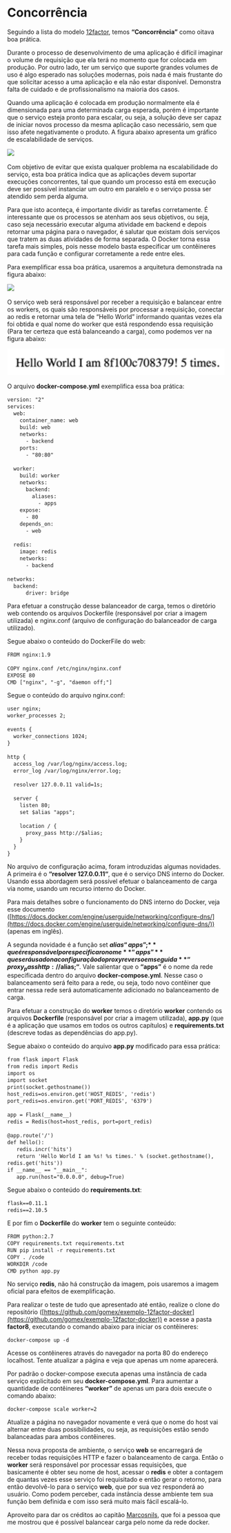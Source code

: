 # Concorrência

Seguindo a lista do modelo [12factor](http://12factor.net/pt_br), temos **“Concorrência”** como oitava boa prática.

Durante o processo de desenvolvimento de uma aplicação é difícil imaginar o volume de requisição que ela terá no momento que for colocada em produção. Por outro lado, ter um serviço que suporte grandes volumes de uso é algo esperado nas soluções modernas, pois nada é mais frustante do que solicitar acesso a uma aplicação e ela não estar disponível. Demonstra falta de cuidado e de profissionalismo na maioria dos casos.

Quando uma aplicação é colocada em produção normalmente ela é dimensionada para uma determinada carga esperada, porém é importante que o serviço esteja pronto para escalar, ou seja, a solução deve ser capaz de iniciar novos processo da mesma aplicação caso necessário, sem que isso afete negativamente o produto. A figura abaixo apresenta um gráfico de escalabilidade de serviços.

![](images/concorrencia1.png)

Com objetivo de evitar que exista qualquer problema na escalabilidade do serviço, esta boa prática indica que as aplicações devem suportar execuções concorrentes, tal que quando um processo está em execução deve ser possível instanciar um outro em paralelo e o serviço possa ser atendido sem perda alguma.

Para que isto aconteça, é importante dividir as tarefas corretamente. É interessante que os processos se atenham aos seus objetivos, ou seja, caso seja necessário executar alguma atividade em backend e depois retornar uma página para o navegador, é salutar que existam dois serviços que tratem as duas atividades de forma separada. O Docker torna essa tarefa mais simples, pois nesse modelo basta especificar um contêineres para cada função e configurar corretamente a rede entre eles.

Para exemplificar essa boa prática, usaremos a arquitetura demonstrada na figura abaixo:

![](images/concorrencia2.png)

O serviço web será responsável por receber a requisição e balancear entre os workers, os quais são responsáveis por processar a requisição, conectar ao redis e retornar uma tela de “Hello World” informando quantas vezes ela foi obtida e qual nome do worker que está respondendo essa requisição (Para ter certeza que está balanceando a carga), como podemos ver na figura abaixo:

![](images/concorrencia3.png)

O arquivo **docker-compose.yml** exemplifica essa boa prática:

```
version: "2"
services:
  web:
    container_name: web
    build: web
    networks:
      - backend
    ports:
      - "80:80"

  worker:
    build: worker
    networks:
      backend:
        aliases:
          - apps
    expose:
      - 80
    depends_on:
      - web

  redis:
    image: redis
    networks:
      - backend

networks:
  backend:
      driver: bridge
```

Para efetuar a construção desse balanceador de carga, temos o diretório web contendo os arquivos Dockerfile (responsável por criar a imagem utilizada) e nginx.conf (arquivo de configuração do balanceador de carga utilizado).

Segue abaixo o conteúdo do DockerFile do web:

```
FROM nginx:1.9

COPY nginx.conf /etc/nginx/nginx.conf
EXPOSE 80
CMD ["nginx", "-g", "daemon off;"]
```

Segue o conteúdo do arquivo nginx.conf:

```
user nginx;
worker_processes 2;

events {
  worker_connections 1024;
}

http {
  access_log /var/log/nginx/access.log;
  error_log /var/log/nginx/error.log;

  resolver 127.0.0.11 valid=1s;

  server {
    listen 80;
    set $alias "apps";

    location / {
      proxy_pass http://$alias;
    }
  }
}
```

No arquivo de configuração acima, foram introduzidas algumas novidades. A primeira é o **“resolver 127.0.0.11“**, que é o serviço DNS interno do Docker. Usando essa abordagem será possível efetuar o balanceamento de carga via nome, usando um recurso interno do Docker.

Para mais detalhes sobre o funcionamento do DNS interno do Docker, veja esse documento ([https://docs.docker.com/engine/userguide/networking/configure-dns/](https://docs.docker.com/engine/userguide/networking/configure-dns/)) (apenas em inglês).

A segunda novidade é a função set **$alias “apps”;** que é responsável por especificar o nome **“apps”** que será usado na configuração do proxy reverso em seguida **“proxy_pass http://$alias;“**. Vale salientar que o **“apps”** é o nome da rede especificada dentro do arquivo **docker-compose.yml**. Nesse caso o balanceamento será feito para a rede, ou seja, todo novo contêiner que entrar nessa rede será automaticamente adicionado no balanceamento de carga.

Para efetuar a construção do **worker** temos o diretório **worker**  contendo os arquivos **Dockerfile** (responsável por criar a imagem utilizada), **app.py** (que é a aplicação que usamos em todos os outros capítulos) e **requirements.txt** (descreve todas as dependências do app.py).

Segue abaixo o conteúdo do arquivo **app.py** modificado para essa prática:

```
from flask import Flask
from redis import Redis
import os
import socket
print(socket.gethostname())
host_redis=os.environ.get('HOST_REDIS', 'redis')
port_redis=os.environ.get('PORT_REDIS', '6379')

app = Flask(__name__)
redis = Redis(host=host_redis, port=port_redis)

@app.route('/')
def hello():
   redis.incr('hits')
   return 'Hello World I am %s! %s times.' % (socket.gethostname(), redis.get('hits'))
if __name__ == "__main__":
   app.run(host="0.0.0.0", debug=True)
```

Segue abaixo o conteúdo do **requirements.txt**:

```
flask==0.11.1
redis==2.10.5
```

E por fim o **Dockerfile** do **worker** tem o seguinte conteúdo:

```
FROM python:2.7
COPY requirements.txt requirements.txt
RUN pip install -r requirements.txt
COPY . /code
WORKDIR /code
CMD python app.py
```

No serviço **redis**, não há construção da imagem, pois usaremos a imagem oficial para efeitos de exemplificação.

Para realizar o teste de tudo que apresentado até então, realize o clone do repositório ([https://github.com/gomex/exemplo-12factor-docker](https://github.com/gomex/exemplo-12factor-docker)) e acesse a pasta **factor8**, executando o comando abaixo para iniciar os contêineres:

```
docker-compose up -d
```

Acesse os contêineres através do navegador na porta 80 do endereço localhost. Tente atualizar a página e veja que apenas um nome aparecerá.

Por padrão o docker-compose executa apenas uma instância de cada serviço explicitado em seu **docker-compose.yml**. Para aumentar a quantidade de contêineres **“worker”** de apenas um para dois execute o comando abaixo:

```
docker-compose scale worker=2
```

Atualize a página no navegador novamente e verá que o nome do host vai alternar entre duas possibilidades, ou seja, as requisições estão sendo balanceadas para ambos contêineres.

Nessa nova proposta de ambiente, o serviço **web** se encarregará de receber todas requisições HTTP e fazer o balanceamento de carga. Então o **worker** será responsável por processar essas requisições, que basicamente é obter seu nome de host, acessar o **redis** e obter a contagem de quantas vezes esse serviço foi requisitado e então gerar o retorno, para então devolvê-lo para o serviço **web**, que por sua vez responderá ao usuário. Como podem perceber, cada instância desse ambiente tem sua função bem definida e com isso será muito mais fácil escalá-lo.

Aproveito para dar os créditos ao capitão [Marcosnils](https://twitter.com/marcosnils), que foi a pessoa que me mostrou que é possível balancear carga pelo nome da rede docker.




